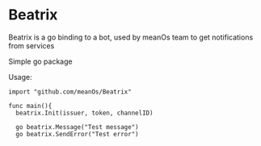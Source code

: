 # Beatrix
Beatrix is a go binding to a bot, used by meanOs team to get notifications from services

Simple go package

Usage:
```golang
import "github.com/meanOs/Beatrix"

func main(){
  beatrix.Init(issuer, token, channelID)
  
  go beatrix.Message("Test message")
  go beatrix.SendError("Test error")
```
